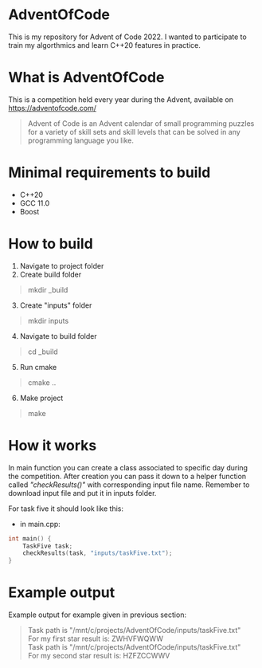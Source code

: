 # AdventOfCode
This is my repository for Advent of Code 2022. I wanted to participate to train my algorthmics and learn C++20 features in practice.

# What is AdventOfCode
This is a competition held every year during the Advent, available on https://adventofcode.com/
> Advent of Code is an Advent calendar of small programming puzzles for a variety of skill sets and skill levels that can be solved in any programming language you like.

# Minimal requirements to build
- C++20
- GCC 11.0
- Boost

# How to build
1. Navigate to project folder 
2. Create build folder 
> mkdir _build
3. Create "inputs" folder
> mkdir inputs
4. Navigate to build folder 
> cd _build
5. Run cmake 
> cmake ..
6. Make project 
> make

# How it works

In main function you can create a class associated to specific day during the competition. After creation you can pass it down to a helper function called _"checkResults()"_ with corresponding input file name. 
Remember to download input file and put it in inputs folder.

For task five it should look like this:
* in main.cpp:
```c
int main() {
    TaskFive task;
    checkResults(task, "inputs/taskFive.txt");
}
```

# Example output
Example output for example given in previous section:
> Task path is "/mnt/c/projects/AdventOfCode/inputs/taskFive.txt" <br>
> For my first star result is: ZWHVFWQWW <br>
> Task path is "/mnt/c/projects/AdventOfCode/inputs/taskFive.txt" <br>
> For my second star result is: HZFZCCWWV <br>
